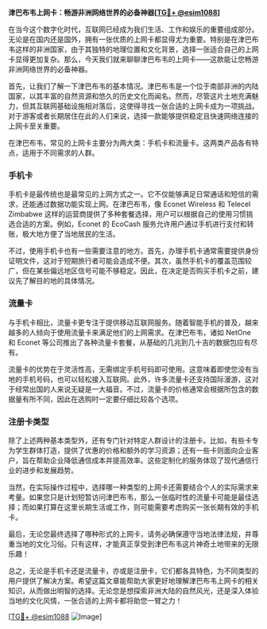 **津巴布韦上网卡：畅游非洲网络世界的必备神器[[TG💪+ @esim1088](https://t.me/s/esim1088)]**

在当今这个数字化时代，互联网已经成为我们生活、工作和娱乐的重要组成部分。无论是在国内还是国外，拥有一张优质的上网卡都显得尤为重要。特别是在津巴布韦这样的非洲国家，由于其独特的地理位置和文化背景，选择一张适合自己的上网卡显得更加复杂。那么，今天我们就来聊聊津巴布韦的上网卡——这款能让您畅游非洲网络世界的必备神器。

首先，让我们了解一下津巴布韦的基本情况。津巴布韦是一个位于南部非洲的内陆国家，以其丰富的自然资源和悠久的历史文化而闻名。然而，尽管这片土地充满魅力，但其互联网基础设施相对落后，这使得寻找一张合适的上网卡成为一项挑战。对于游客或者长期居住在此的人们来说，选择一款能够提供稳定且快速网络连接的上网卡至关重要。

在津巴布韦，常见的上网卡主要分为两大类：手机卡和流量卡。这两类产品各有特点，适用于不同需求的人群。

### 手机卡

手机卡是最传统也是最常见的上网方式之一。它不仅能够满足日常通话和短信的需求，还能通过数据功能实现上网。在津巴布韦，像 Econet Wireless 和 Telecel Zimbabwe 这样的运营商提供了多种套餐选择，用户可以根据自己的使用习惯挑选合适的方案。例如，Econet 的 EcoCash 服务允许用户通过手机进行支付和转账，极大地方便了当地居民的生活。

不过，使用手机卡也有一些需要注意的地方。首先，办理手机卡通常需要提供身份证明文件，这对于短期旅行者可能会造成不便。其次，虽然手机卡的覆盖范围较广，但在某些偏远地区信号可能不够稳定。因此，在决定是否购买手机卡之前，建议先了解目的地的具体情况。

### 流量卡

与手机卡相比，流量卡更专注于提供移动互联网服务。随着智能手机的普及，越来越多的人倾向于使用流量卡来满足他们的上网需求。在津巴布韦，诸如 NetOne 和 Econet 等公司推出了各种流量卡套餐，从基础的几兆到几十吉的数据包应有尽有。

流量卡的优势在于灵活性高，无需绑定手机号码即可使用。这意味着即使您没有当地的手机号码，也可以轻松接入互联网。此外，许多流量卡还支持国际漫游，这对于经常出国的人来说无疑是一大福音。不过，流量卡的价格通常会根据所包含的数据量有所不同，因此在选购时一定要仔细比较各个选项。

### 注册卡类型

除了上述两种基本类型外，还有专门针对特定人群设计的注册卡。比如，有些卡专为学生群体打造，提供了优惠的价格和额外的学习资源；还有一些卡则面向企业客户，旨在帮助企业降低通信成本并提高效率。这些定制化的服务体现了现代通信行业的进步和发展趋势。

当然，在实际操作过程中，选择哪一种类型的上网卡还需要结合个人的实际需求来考量。如果您只是计划短暂访问津巴布韦，那么一张临时性的流量卡可能是最佳选择；而如果打算在这里长期生活或工作，则可能需要考虑购买一张长期有效的手机卡。

最后，无论您最终选择了哪种形式的上网卡，请务必确保遵守当地法律法规，并尊重当地的文化习俗。只有这样，才能真正享受到津巴布韦这片神奇土地带来的无限乐趣！

总之，无论是手机卡还是流量卡，亦或是注册卡，它们都各具特色，为不同类型的用户提供了解决方案。希望这篇文章能帮助大家更好地理解津巴布韦上网卡的相关知识，从而做出明智的选择。无论您是想探索非洲大陆的自然风光，还是深入体验当地的文化风情，一张合适的上网卡都将助您一臂之力！

[[TG💪+ @esim1088](https://t.me/s/esim1088) ![Image](https://i.postimg.cc/4NQfJmqS/Snipaste-2025-05-13-00-14-12.png)]